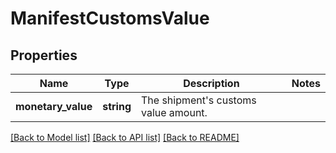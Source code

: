 # ManifestCustomsValue

## Properties
Name | Type | Description | Notes
------------ | ------------- | ------------- | -------------
**monetary_value** | **string** | The shipment&#x27;s customs value amount. | 

[[Back to Model list]](../../README.md#documentation-for-models) [[Back to API list]](../../README.md#documentation-for-api-endpoints) [[Back to README]](../../README.md)

